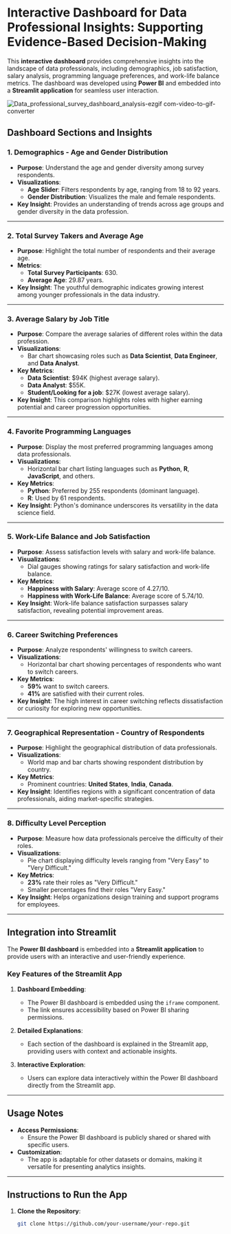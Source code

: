 # Interactive Dashboard for Data Professional Insights: Supporting Evidence-Based Decision-Making

This **interactive dashboard** provides comprehensive insights into the landscape of data professionals, including demographics, job satisfaction, salary analysis, programming language preferences, and work-life balance metrics. The dashboard was developed using **Power BI** and embedded into a **Streamlit application** for seamless user interaction.

![Data_professional_survey_dashboard_analysis-ezgif com-video-to-gif-converter](https://github.com/user-attachments/assets/0774ad50-c30f-4238-a217-4a319c6c6335)



## Dashboard Sections and Insights

### 1. **Demographics - Age and Gender Distribution**
- **Purpose**: Understand the age and gender diversity among survey respondents.
- **Visualizations**:
  - **Age Slider**: Filters respondents by age, ranging from 18 to 92 years.
  - **Gender Distribution**: Visualizes the male and female respondents.
- **Key Insight**: Provides an understanding of trends across age groups and gender diversity in the data profession.

---

### 2. **Total Survey Takers and Average Age**
- **Purpose**: Highlight the total number of respondents and their average age.
- **Metrics**:
  - **Total Survey Participants**: 630.
  - **Average Age**: 29.87 years.
- **Key Insight**: The youthful demographic indicates growing interest among younger professionals in the data industry.

---

### 3. **Average Salary by Job Title**
- **Purpose**: Compare the average salaries of different roles within the data profession.
- **Visualizations**:
  - Bar chart showcasing roles such as **Data Scientist**, **Data Engineer**, and **Data Analyst**.
- **Key Metrics**:
  - **Data Scientist**: $94K (highest average salary).
  - **Data Analyst**: $55K.
  - **Student/Looking for a job**: $27K (lowest average salary).
- **Key Insight**: This comparison highlights roles with higher earning potential and career progression opportunities.

---

### 4. **Favorite Programming Languages**
- **Purpose**: Display the most preferred programming languages among data professionals.
- **Visualizations**:
  - Horizontal bar chart listing languages such as **Python**, **R**, **JavaScript**, and others.
- **Key Metrics**:
  - **Python**: Preferred by 255 respondents (dominant language).
  - **R**: Used by 61 respondents.
- **Key Insight**: Python's dominance underscores its versatility in the data science field.

---

### 5. **Work-Life Balance and Job Satisfaction**
- **Purpose**: Assess satisfaction levels with salary and work-life balance.
- **Visualizations**:
  - Dial gauges showing ratings for salary satisfaction and work-life balance.
- **Key Metrics**:
  - **Happiness with Salary**: Average score of 4.27/10.
  - **Happiness with Work-Life Balance**: Average score of 5.74/10.
- **Key Insight**: Work-life balance satisfaction surpasses salary satisfaction, revealing potential improvement areas.

---

### 6. **Career Switching Preferences**
- **Purpose**: Analyze respondents' willingness to switch careers.
- **Visualizations**:
  - Horizontal bar chart showing percentages of respondents who want to switch careers.
- **Key Metrics**:
  - **59%** want to switch careers.
  - **41%** are satisfied with their current roles.
- **Key Insight**: The high interest in career switching reflects dissatisfaction or curiosity for exploring new opportunities.

---

### 7. **Geographical Representation - Country of Respondents**
- **Purpose**: Highlight the geographical distribution of data professionals.
- **Visualizations**:
  - World map and bar charts showing respondent distribution by country.
- **Key Metrics**:
  - Prominent countries: **United States**, **India**, **Canada**.
- **Key Insight**: Identifies regions with a significant concentration of data professionals, aiding market-specific strategies.

---

### 8. **Difficulty Level Perception**
- **Purpose**: Measure how data professionals perceive the difficulty of their roles.
- **Visualizations**:
  - Pie chart displaying difficulty levels ranging from "Very Easy" to "Very Difficult."
- **Key Metrics**:
  - **23%** rate their roles as "Very Difficult."
  - Smaller percentages find their roles "Very Easy."
- **Key Insight**: Helps organizations design training and support programs for employees.

---

## Integration into Streamlit

The **Power BI dashboard** is embedded into a **Streamlit application** to provide users with an interactive and user-friendly experience.

### Key Features of the Streamlit App
1. **Dashboard Embedding**:
   - The Power BI dashboard is embedded using the `iframe` component.
   - The link ensures accessibility based on Power BI sharing permissions.

2. **Detailed Explanations**:
   - Each section of the dashboard is explained in the Streamlit app, providing users with context and actionable insights.

3. **Interactive Exploration**:
   - Users can explore data interactively within the Power BI dashboard directly from the Streamlit app.

---

## Usage Notes
- **Access Permissions**:
  - Ensure the Power BI dashboard is publicly shared or shared with specific users.
- **Customization**:
  - The app is adaptable for other datasets or domains, making it versatile for presenting analytics insights.

---

## Instructions to Run the App
1. **Clone the Repository**:
   ```bash
   git clone https://github.com/your-username/your-repo.git
